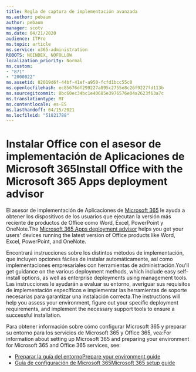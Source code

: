 ```yaml
---
title: Regla de captura de implementación avanzada
ms.author: pebaum
author: pebaum
manager: scotv
ms.date: 04/21/2020
audience: ITPro
ms.topic: article
ms.service: o365-administration
ROBOTS: NOINDEX, NOFOLLOW
localization_priority: Normal
ms.custom:
- "871"
- "2000022"
ms.assetid: 82019d6f-44bf-41ef-a950-fcfd1bcc55c0
ms.openlocfilehash: ec85676df299227a895c2755e8c26f9227fd113b
ms.sourcegitcommit: 8bc60ec34bc1e40685e3976576e04a2623f63a7c
ms.translationtype: MT
ms.contentlocale: es-ES
ms.lasthandoff: 04/15/2021
ms.locfileid: "51821788"
---
```

# <a name="install-office-with-the-microsoft-365-apps-deployment-advisor"></a><span data-ttu-id="92829-102">Instalar Office con el asesor de implementación de Aplicaciones de Microsoft 365</span><span class="sxs-lookup"><span data-stu-id="92829-102">Install Office with the Microsoft 365 Apps deployment advisor</span></span>

<span data-ttu-id="92829-103">El asesor de implementación de Aplicaciones de [Microsoft 365](https://go.microsoft.com/fwlink/?linkid=2145748) le ayuda a obtener los dispositivos de los usuarios que ejecutan la versión más reciente de productos de Office como Word, Excel, PowerPoint y OneNote.</span><span class="sxs-lookup"><span data-stu-id="92829-103">The [Microsoft 365 Apps deployment advisor](https://go.microsoft.com/fwlink/?linkid=2145748) helps you get your users' devices running the latest version of Office products like Word, Excel, PowerPoint, and OneNote.</span></span>
  
<span data-ttu-id="92829-104">Encontrará instrucciones sobre los distintos métodos de implementación, que incluyen opciones fáciles de instalar automáticamente, así como implementaciones empresariales con herramientas de administración.</span><span class="sxs-lookup"><span data-stu-id="92829-104">You'll get guidance on the various deployment methods, which include easy self-install options, as well as enterprise deployments using management tools.</span></span> <span data-ttu-id="92829-105">Las instrucciones le ayudarán a evaluar su entorno, averiguar sus requisitos de implementación específicos e implementar las herramientas de soporte necesarias para garantizar una instalación correcta.</span><span class="sxs-lookup"><span data-stu-id="92829-105">The instructions will help you assess your environment, figure out your specific deployment requirements, and implement the necessary support tools to ensure a successful installation.</span></span>
  
<span data-ttu-id="92829-106">Para obtener información sobre cómo configurar Microsoft 365 y preparar su entorno para los servicios de Microsoft 365 y Office 365, vea:</span><span class="sxs-lookup"><span data-stu-id="92829-106">For information about setting up Microsoft 365 and preparing your environment for Microsoft 365 and Office 365 services, see:</span></span>

- [<span data-ttu-id="92829-107">Preparar la guía del entorno</span><span class="sxs-lookup"><span data-stu-id="92829-107">Prepare your environment guide</span></span>](https://go.microsoft.com/fwlink/?linkid=2005213)
- [<span data-ttu-id="92829-108">Guía de configuración de Microsoft 365</span><span class="sxs-lookup"><span data-stu-id="92829-108">Microsoft 365 setup guide</span></span>](https://go.microsoft.com/fwlink/?linkid=2072646)
